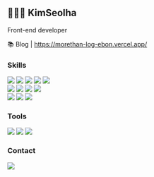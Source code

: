 ## 👩🏻‍💻 KimSeolha 
Front-end developer   

📚 Blog | https://morethan-log-ebon.vercel.app/
</div>

<div> 
  <h3> Skills </h3> 
      <p>
        <img src="https://img.shields.io/badge/html5-E34F26?style=flat&logo=html5&logoColor=white">
        <img src="https://img.shields.io/badge/css-1572B6?style=flat&logo=css3&logoColor=white">
        <img src="https://img.shields.io/badge/javascript-F7DF1E?style=flat&logo=JavaScript&logoColor=white">
        <img src="https://img.shields.io/badge/typescript-3178C6?style=flat&logo=typescript&logoColor=white">
        <img src="https://img.shields.io/badge/react-61DAFB?style=flat&logo=react&logoColor=black"> 
        </br>
        <img src="https://img.shields.io/badge/scss-CC6699?style=flat&logo=scss&logoColor=white">
        <img src="https://img.shields.io/badge/styledcomponent-DB7093?style=flat&logo=styled-component&logoColor=white">
         <img src="https://img.shields.io/badge/tailwind-06B6D4?style=flat&logo=Tailwindcss&logoColor=white">
        <img src="https://img.shields.io/badge/reactQuery-FF4154?style=flat&logo=reactQuery&logoColor=white">
        </br>
        <img src="https://img.shields.io/badge/firebase-FFCA28?style=flat&logo=firebase&logoColor=white">
        <img src="https://img.shields.io/badge/github-181717?style=flat&logo=github&logoColor=white">
        <img src="https://img.shields.io/badge/git-F05032?style=flat&logo=git&logoColor=white">
        </br>
        <h3> Tools </h3> 
        <img src="https://img.shields.io/badge/notion-000000?style=flat&logo=notion&logoColor=white">
        <img src="https://img.shields.io/badge/slack-4A154B?style=flat&logo=slack&logoColor=white">
        <img src="https://img.shields.io/badge/figma-F24E1E?style=flat&logo=figma&logoColor=white">
        <h3> Contact </h3> 
        <p>
        <a href="mailto:langchomi0@gmail.com"><img src="https://img.shields.io/badge/Gmail-EA4335?style=flat&logo=Gmail&logoColor=white&link=mailto:langchomi0@gmail.com"/></a>
        </p>
  </p>

<div>
<!--
  
**zldnlto/zldnlto** is a ✨ _special_ ✨ repository because its `README.md` (this file) appears on your GitHub profile.
        <img src="https://img.shields.io/badge/svelte-FF3E00?style=flat&logo=svelte&logoColor=white">
        <img src="https://img.shields.io/badge/docker-2496ED?style=flat&logo=docker&logoColor=white">
Here are some ideas to get you started:

- 🔭 I’m currently working on ...
- 🌱 I’m currently learning ...
- 👯 I’m looking to collaborate on ...
- 🤔 I’m looking for help with ...
- 💬 Ask me about ...
- 📫 How to reach me: ...
- 😄 Pronouns: ...
- ⚡ Fun fact: ...
-->
